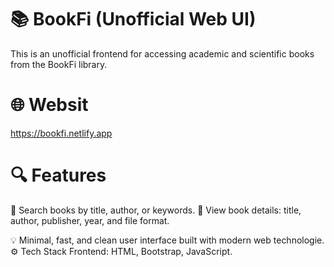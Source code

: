 # 📚 BookFi (Unofficial Web UI)
This is an unofficial frontend for accessing academic and scientific books from the BookFi library.
# 🌐 Websit
https://bookfi.netlify.app
# 🔍 Features
🔎 Search books by title, author, or keywords.
📄 View book details: title, author, publisher, year, and file format.

💡 Minimal, fast, and clean user interface built with modern web technologie.
⚙️ Tech Stack
Frontend: HTML, Bootstrap, JavaScript.
